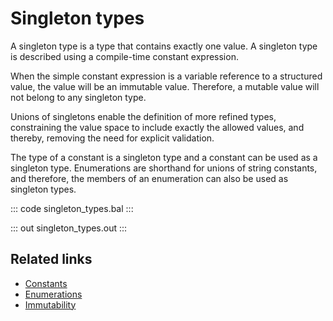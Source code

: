 # Singleton types

A singleton type is a type that contains exactly one value. A singleton type is described using a compile-time constant expression. 

When the simple constant expression is a variable reference to a structured value, the value will be an immutable value. Therefore, a mutable value will not belong to any singleton type.

Unions of singletons enable the definition of more refined types, constraining the value space to include exactly the allowed values, and thereby, removing the need for explicit validation.

The type of a constant is a singleton type and a constant can be used as a singleton type. Enumerations are shorthand for unions of
string constants, and therefore, the members of an enumeration can also be used as singleton types.

::: code singleton_types.bal :::

::: out singleton_types.out :::

## Related links
- [Constants](/learn/by-example/const-and-final/)
- [Enumerations](/learn/by-example/enumerations/)
- [Immutability](/learn/by-example/immutability/)
